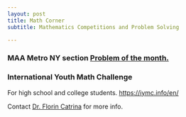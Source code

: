 ```yaml
---
layout: post
title: Math Corner
subtitle: Mathematics Competitions and Problem Solving

---
```


### MAA Metro NY section  [Problem of the month.](http://sections.maa.org/metrony/problemofthemonth.html?utm_source=newsletter&utm_medium=email&utm_content=View%20New%20Problem&utm_campaign=Sections)

<!---
St. John’s students participate in four Mathematical competitions every year:

### 1) Virginia Tech Regional Mathematics Contest
      Not run in 2020
http://www.math.vt.edu/people/plinnell/Vtregional/

### 2) William Lowell Putnam Mathematical Competition
     Saturday February 20, 2021, 10:00am-1:00pm and 3:00pm-6:00pm
http://math.scu.edu/putnam/

### 3) University of Rochester Math Olympiad
      TBD
http://www.math.rochester.edu/people/faculty/dangeba/urmo.html

### 4) RIT College Math Competition 
      TBD
https://people.rit.edu/smsmathprob 

All exams are taken on the Queens Campus then mailed to the organizers for grading. 
-->

### International Youth Math Challenge 
For high school and college students.
https://iymc.info/en/


<!--- {:target="_blank" rel="noopener"} -->



Contact [Dr. Florin Catrina](mailto:catrinaf@stjohns.edu) for more info.
<!--- ![](/assets/img/flyer.png) -->
